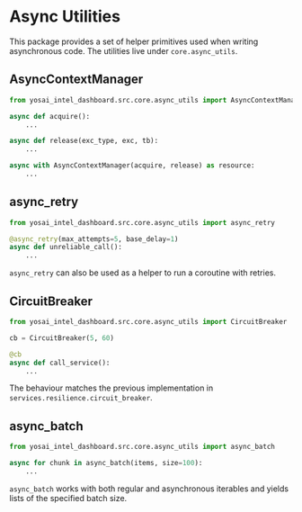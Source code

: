 # Async Utilities

This package provides a set of helper primitives used when writing asynchronous
code. The utilities live under `core.async_utils`.

## AsyncContextManager

```python
from yosai_intel_dashboard.src.core.async_utils import AsyncContextManager

async def acquire():
    ...

async def release(exc_type, exc, tb):
    ...

async with AsyncContextManager(acquire, release) as resource:
    ...
```

## async_retry

```python
from yosai_intel_dashboard.src.core.async_utils import async_retry

@async_retry(max_attempts=5, base_delay=1)
async def unreliable_call():
    ...
```

`async_retry` can also be used as a helper to run a coroutine with retries.

## CircuitBreaker

```python
from yosai_intel_dashboard.src.core.async_utils import CircuitBreaker

cb = CircuitBreaker(5, 60)

@cb
async def call_service():
    ...
```

The behaviour matches the previous implementation in
`services.resilience.circuit_breaker`.

## async_batch

```python
from yosai_intel_dashboard.src.core.async_utils import async_batch

async for chunk in async_batch(items, size=100):
    ...
```

`async_batch` works with both regular and asynchronous iterables and yields
lists of the specified batch size.
